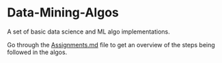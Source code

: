 # Data-Mining-Algos

A set of basic data science and ML algo implementations.

Go through the [Assignments.md](Assignments.md) file to get an overview of the steps being followed in the algos.
